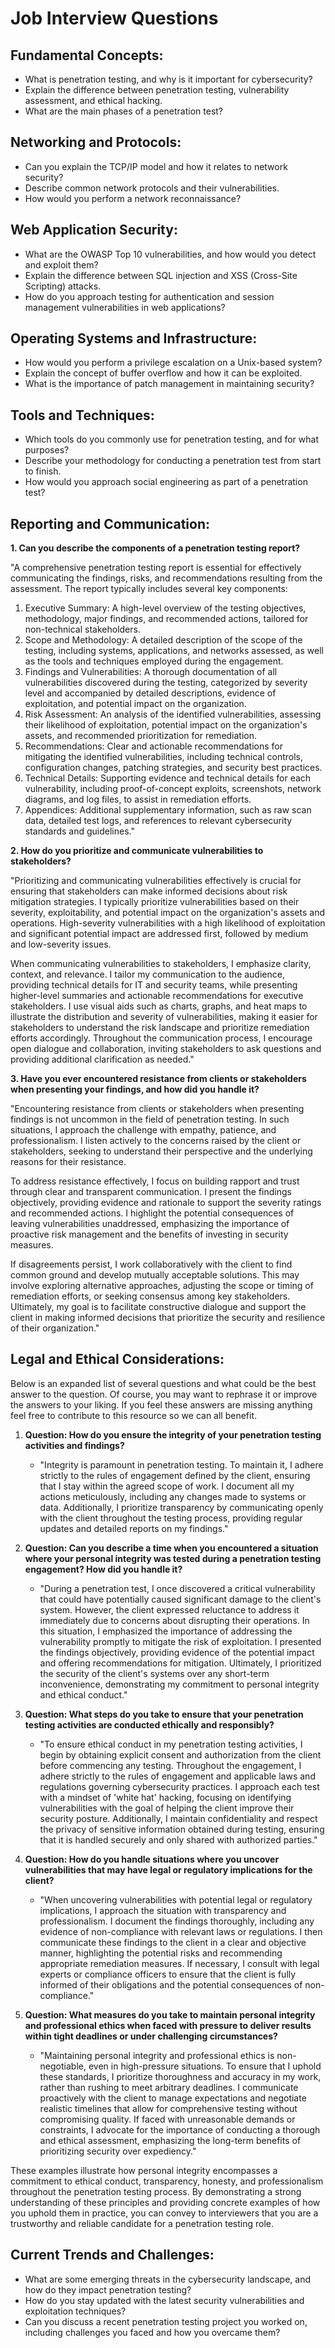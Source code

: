# Job Interview Questions

## Fundamental Concepts:
- What is penetration testing, and why is it important for cybersecurity?
- Explain the difference between penetration testing, vulnerability assessment, and ethical hacking.
- What are the main phases of a penetration test?

## Networking and Protocols:
- Can you explain the TCP/IP model and how it relates to network security?
- Describe common network protocols and their vulnerabilities.
- How would you perform a network reconnaissance?

## Web Application Security:
- What are the OWASP Top 10 vulnerabilities, and how would you detect and exploit them?
- Explain the difference between SQL injection and XSS (Cross-Site Scripting) attacks.
- How do you approach testing for authentication and session management vulnerabilities in web applications?

## Operating Systems and Infrastructure:
- How would you perform a privilege escalation on a Unix-based system?
- Explain the concept of buffer overflow and how it can be exploited.
- What is the importance of patch management in maintaining security?

## Tools and Techniques:
- Which tools do you commonly use for penetration testing, and for what purposes?
- Describe your methodology for conducting a penetration test from start to finish.
- How would you approach social engineering as part of a penetration test?

## Reporting and Communication:

**1. Can you describe the components of a penetration testing report?**

"A comprehensive penetration testing report is essential for effectively communicating the findings, risks, and recommendations resulting from the assessment. The report typically includes several key components:

1. Executive Summary: A high-level overview of the testing objectives, methodology, major findings, and recommended actions, tailored for non-technical stakeholders.
2. Scope and Methodology: A detailed description of the scope of the testing, including systems, applications, and networks assessed, as well as the tools and techniques employed during the engagement.
3. Findings and Vulnerabilities: A thorough documentation of all vulnerabilities discovered during the testing, categorized by severity level and accompanied by detailed descriptions, evidence of exploitation, and potential impact on the organization.
4. Risk Assessment: An analysis of the identified vulnerabilities, assessing their likelihood of exploitation, potential impact on the organization's assets, and recommended prioritization for remediation.
5. Recommendations: Clear and actionable recommendations for mitigating the identified vulnerabilities, including technical controls, configuration changes, patching strategies, and security best practices.
6. Technical Details: Supporting evidence and technical details for each vulnerability, including proof-of-concept exploits, screenshots, network diagrams, and log files, to assist in remediation efforts.
7. Appendices: Additional supplementary information, such as raw scan data, detailed test logs, and references to relevant cybersecurity standards and guidelines."

**2. How do you prioritize and communicate vulnerabilities to stakeholders?**

"Prioritizing and communicating vulnerabilities effectively is crucial for ensuring that stakeholders can make informed decisions about risk mitigation strategies. I typically prioritize vulnerabilities based on their severity, exploitability, and potential impact on the organization's assets and operations. High-severity vulnerabilities with a high likelihood of exploitation and significant potential impact are addressed first, followed by medium and low-severity issues.

When communicating vulnerabilities to stakeholders, I emphasize clarity, context, and relevance. I tailor my communication to the audience, providing technical details for IT and security teams, while presenting higher-level summaries and actionable recommendations for executive stakeholders. I use visual aids such as charts, graphs, and heat maps to illustrate the distribution and severity of vulnerabilities, making it easier for stakeholders to understand the risk landscape and prioritize remediation efforts accordingly. Throughout the communication process, I encourage open dialogue and collaboration, inviting stakeholders to ask questions and providing additional clarification as needed."

**3. Have you ever encountered resistance from clients or stakeholders when presenting your findings, and how did you handle it?**

"Encountering resistance from clients or stakeholders when presenting findings is not uncommon in the field of penetration testing. In such situations, I approach the challenge with empathy, patience, and professionalism. I listen actively to the concerns raised by the client or stakeholders, seeking to understand their perspective and the underlying reasons for their resistance.

To address resistance effectively, I focus on building rapport and trust through clear and transparent communication. I present the findings objectively, providing evidence and rationale to support the severity ratings and recommended actions. I highlight the potential consequences of leaving vulnerabilities unaddressed, emphasizing the importance of proactive risk management and the benefits of investing in security measures.

If disagreements persist, I work collaboratively with the client to find common ground and develop mutually acceptable solutions. This may involve exploring alternative approaches, adjusting the scope or timing of remediation efforts, or seeking consensus among key stakeholders. Ultimately, my goal is to facilitate constructive dialogue and support the client in making informed decisions that prioritize the security and resilience of their organization."

## Legal and Ethical Considerations:
Below is an expanded list of several questions and what could be the best answer to the question. Of course, you may want to rephrase it or improve the answers to your liking. If you feel these answers are missing anything feel free to contribute to this resource so we can all benefit.

1. **Question: How do you ensure the integrity of your penetration testing activities and findings?**
   - "Integrity is paramount in penetration testing. To maintain it, I adhere strictly to the rules of engagement defined by the client, ensuring that I stay within the agreed scope of work. I document all my actions meticulously, including any changes made to systems or data. Additionally, I prioritize transparency by communicating openly with the client throughout the testing process, providing regular updates and detailed reports on my findings."

2. **Question: Can you describe a time when you encountered a situation where your personal integrity was tested during a penetration testing engagement? How did you handle it?**
   - "During a penetration test, I once discovered a critical vulnerability that could have potentially caused significant damage to the client's system. However, the client expressed reluctance to address it immediately due to concerns about disrupting their operations. In this situation, I emphasized the importance of addressing the vulnerability promptly to mitigate the risk of exploitation. I presented the findings objectively, providing evidence of the potential impact and offering recommendations for mitigation. Ultimately, I prioritized the security of the client's systems over any short-term inconvenience, demonstrating my commitment to personal integrity and ethical conduct."

3. **Question: What steps do you take to ensure that your penetration testing activities are conducted ethically and responsibly?**
   - "To ensure ethical conduct in my penetration testing activities, I begin by obtaining explicit consent and authorization from the client before commencing any testing. Throughout the engagement, I adhere strictly to the rules of engagement and applicable laws and regulations governing cybersecurity practices. I approach each test with a mindset of 'white hat' hacking, focusing on identifying vulnerabilities with the goal of helping the client improve their security posture. Additionally, I maintain confidentiality and respect the privacy of sensitive information obtained during testing, ensuring that it is handled securely and only shared with authorized parties."

4. **Question: How do you handle situations where you uncover vulnerabilities that may have legal or regulatory implications for the client?**
   - "When uncovering vulnerabilities with potential legal or regulatory implications, I approach the situation with transparency and professionalism. I document the findings thoroughly, including any evidence of non-compliance with relevant laws or regulations. I then communicate these findings to the client in a clear and objective manner, highlighting the potential risks and recommending appropriate remediation measures. If necessary, I consult with legal experts or compliance officers to ensure that the client is fully informed of their obligations and the potential consequences of non-compliance."

5. **Question: What measures do you take to maintain personal integrity and professional ethics when faced with pressure to deliver results within tight deadlines or under challenging circumstances?**
   - "Maintaining personal integrity and professional ethics is non-negotiable, even in high-pressure situations. To ensure that I uphold these standards, I prioritize thoroughness and accuracy in my work, rather than rushing to meet arbitrary deadlines. I communicate proactively with the client to manage expectations and negotiate realistic timelines that allow for comprehensive testing without compromising quality. If faced with unreasonable demands or constraints, I advocate for the importance of conducting a thorough and ethical assessment, emphasizing the long-term benefits of prioritizing security over expediency."

These examples illustrate how personal integrity encompasses a commitment to ethical conduct, transparency, honesty, and professionalism throughout the penetration testing process. By demonstrating a strong understanding of these principles and providing concrete examples of how you uphold them in practice, you can convey to interviewers that you are a trustworthy and reliable candidate for a penetration testing role.

## Current Trends and Challenges:
- What are some emerging threats in the cybersecurity landscape, and how do they impact penetration testing?
- How do you stay updated with the latest security vulnerabilities and exploitation techniques?
- Can you discuss a recent penetration testing project you worked on, including challenges you faced and how you overcame them?